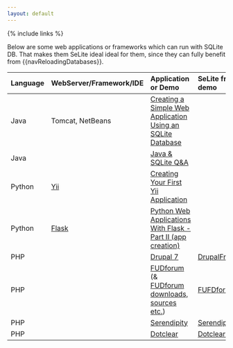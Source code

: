 ```yaml
---
layout: default
---
```

{% include links %}

Below are some web applications or frameworks which can run with SQLite DB. That makes them SeLite ideal ideal for them, since they can fully benefit from {{navReloadingDatabases}}.


| **Language** | **WebServer/Framework/IDE**        | **Application or Demo**                                      | **SeLite framework or demo** |
|:-------------|:-----------------------------------|:-------------------------------------------------------------|:-----------------------------|
| Java       | Tomcat, NetBeans                 | [Creating a Simple Web Application Using an SQLite Database](http://users.csc.calpoly.edu/~jdalbey/308/Resources/HOWTO_SQLite_with_NetBeans.html) |  |
| Java       |                                   | [Java & SQLite Q&A](http://www.java2s.com/Questions_And_Answers/Java-Database/sqlite/sqlite.htm) |  |
| Python     | [Yii](http://www.yiiframework.com) | [Creating Your First Yii Application](http://www.yiiframework.com/doc/guide/1.1/en/quickstart.first-app) |  |
| Python     | [Flask](http://flask.pocoo.org/)   | [Python Web Applications With Flask - Part II (app creation)](http://www.realpython.com/blog/python/python-web-applications-with-flask-part-ii-app-creation) |  |
| PHP        |                                   | [Drupal 7](http://drupal.org)                               | [DrupalFramework](DrupalFramework) |
| PHP        |                                   | [FUDforum](http://fudforum.org/forum/) (& [FUDforum downloads, sources etc.](http://sourceforge.net/projects/fudforum/)) | [FUFDforumFramework](FUFDforumFramework) |
| PHP        |                                   | [Serendipity](http://www.s9y.org)                           | [SerendipityFramework](SerendipityFramework) |
| PHP        |                                   | [Dotclear](http://dotclear.org/)                            | [DotclearFramework](DotclearFramework) |